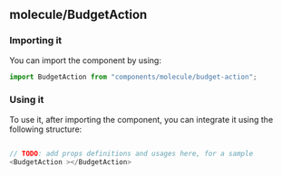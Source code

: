 ## molecule/BudgetAction

<!-- TODO: add a description here! -->

### Importing it

You can import the component by using:

```js
import BudgetAction from "components/molecule/budget-action";
```

### Using it

To use it, after importing the component, you can integrate it using the following structure:

```js

// TODO: add props definitions and usages here, for a sample
<BudgetAction ></BudgetAction>

```